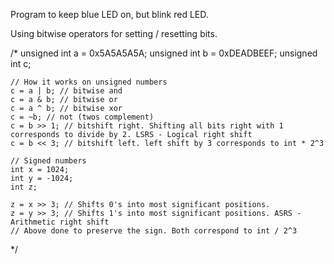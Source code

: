 Program to keep blue LED on, but blink red LED.

Using bitwise operators for setting / resetting bits.

/*
    unsigned int a = 0x5A5A5A5A;
    unsigned int b = 0xDEADBEEF;
    unsigned int c;
    
    // How it works on unsigned numbers
    c = a | b; // bitwise and
    c = a & b; // bitwise or
    c = a ^ b; // bitwise xor
    c = ~b; // not (twos complement)
    c = b >> 1; // bitshift right. Shifting all bits right with 1 corresponds to divide by 2. LSRS - Logical right shift
    c = b << 3; // bitshift left. left shift by 3 corresponds to int * 2^3
    
    // Signed numbers
    int x = 1024;
    int y = -1024;
    int z;
    
    z = x >> 3; // Shifts 0's into most significant positions. 
    z = y >> 3; // Shifts 1's into most significant positions. ASRS - Arithmetic right shift
    // Above done to preserve the sign. Both correspond to int / 2^3
*/